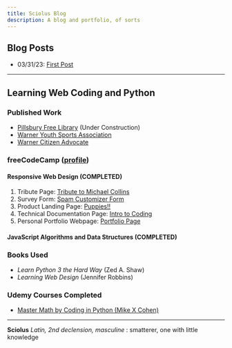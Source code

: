 ```yaml
---
title: Sciolus Blog 
description: A blog and portfolio, of sorts
---
```


## Blog Posts

-  03/31/23: [First Post](/first-post.md)

---

## Learning Web Coding and Python

### Published Work
- [Pillsbury Free Library](https://pfl.warnernh.gov/) (Under Construction)
- [Warner Youth Sports Association](https://warnersports.org/)
- [Warner Citizen Advocate](https://warnercitizenadvocate.net/)

### freeCodeCamp ([profile](https://www.freecodecamp.org/sciolus))
#### Responsive Web Design (COMPLETED)
  1. Tribute Page: [Tribute to Michael Collins](https://codepen.io/sciolus/full/rNxKNgG)
  2. Survey Form: [Spam Customizer Form](https://codepen.io/sciolus/full/bGEZpMy)
  3. Product Landing Page: [Puppies!!](https://codepen.io/sciolus/full/yLJvXLy)
  4. Technical Documentation Page: [Intro to Coding](https://codepen.io/sciolus/full/KKNGajq)
  5. Personal Portfolio Webpage: [Portfolio Page](https://codepen.io/sciolus/full/mdOogNg)

#### JavaScript Algorithms and Data Structures (COMPLETED)

### Books Used
- _Learn Python 3 the Hard Way_ (Zed A. Shaw)
- _Learning Web Design_ (Jennifer Robbins)

### Udemy Courses Completed
- [Master Math by Coding in Python (Mike X Cohen)](https://www.udemy.com/course/math-with-python/)

---
**Sciolus** _Latin, 2nd declension, masculine_ : smatterer, one with little knowledge
